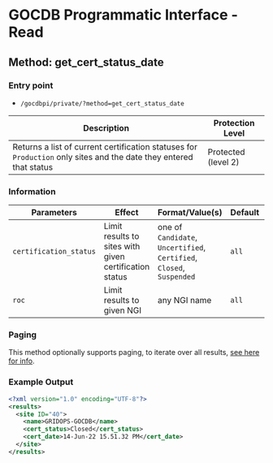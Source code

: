 # GOCDB Programmatic Interface - Read

## Method: get_cert_status_date

### Entry point

- `/gocdbpi/private/?method=get_cert_status_date`

| Description | Protection Level |
| - | - |
| Returns a list of current certification statuses for `Production` only sites and the date they entered that status | Protected (level 2) |

### Information

| Parameters | Effect | Format/Value(s) | Default | Example |
| - | - | - | - | - |
| `certification_status` | Limit results to sites with given certification status | one of `Candidate`, `Uncertified`, `Certified`, `Closed`, `Suspended` | `all` | `?method=get_site&certification_status=Certified` |
| `roc` | Limit results to given NGI | any NGI name | `all` | `?method=get_roc_list&roc=NGI_DE` |

### Paging

This method optionally supports paging, to iterate over all results,
[see here for info](https://wiki.egi.eu/wiki/GOCDB/notifications#Optional_Cursor_Paging_on_Read_API).

### Example Output

```xml
<?xml version="1.0" encoding="UTF-8"?>
<results>
  <site ID="40">
    <name>GRIDOPS-GOCDB</name>
    <cert_status>Closed</cert_status>
    <cert_date>14-Jun-22 15.51.32 PM</cert_date>
  </site>
</results>
```
